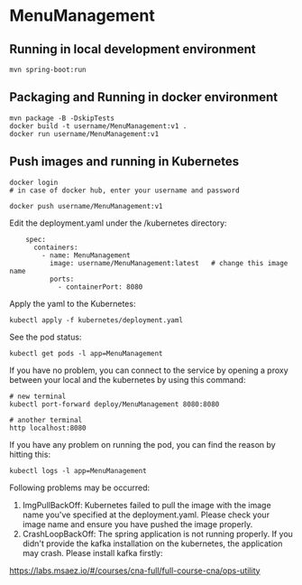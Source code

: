 # MenuManagement

## Running in local development environment

```
mvn spring-boot:run
```

## Packaging and Running in docker environment

```
mvn package -B -DskipTests
docker build -t username/MenuManagement:v1 .
docker run username/MenuManagement:v1
```

## Push images and running in Kubernetes

```
docker login 
# in case of docker hub, enter your username and password

docker push username/MenuManagement:v1
```

Edit the deployment.yaml under the /kubernetes directory:
```
    spec:
      containers:
        - name: MenuManagement
          image: username/MenuManagement:latest   # change this image name
          ports:
            - containerPort: 8080

```

Apply the yaml to the Kubernetes:
```
kubectl apply -f kubernetes/deployment.yaml
```

See the pod status:
```
kubectl get pods -l app=MenuManagement
```

If you have no problem, you can connect to the service by opening a proxy between your local and the kubernetes by using this command:
```
# new terminal
kubectl port-forward deploy/MenuManagement 8080:8080

# another terminal
http localhost:8080
```

If you have any problem on running the pod, you can find the reason by hitting this:
```
kubectl logs -l app=MenuManagement
```

Following problems may be occurred:

1. ImgPullBackOff:  Kubernetes failed to pull the image with the image name you've specified at the deployment.yaml. Please check your image name and ensure you have pushed the image properly.
1. CrashLoopBackOff: The spring application is not running properly. If you didn't provide the kafka installation on the kubernetes, the application may crash. Please install kafka firstly:

https://labs.msaez.io/#/courses/cna-full/full-course-cna/ops-utility

